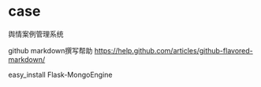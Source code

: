 case
====

舆情案例管理系统

github markdown撰写帮助 https://help.github.com/articles/github-flavored-markdown/

easy_install Flask-MongoEngine
